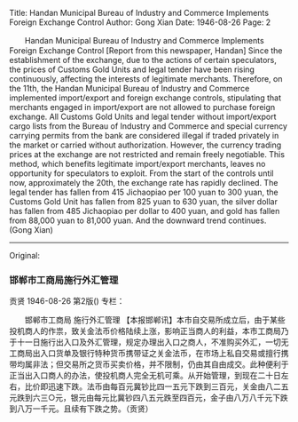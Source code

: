 Title: Handan Municipal Bureau of Industry and Commerce Implements Foreign Exchange Control
Author: Gong Xian
Date: 1946-08-26
Page: 2

　　Handan Municipal Bureau of Industry and Commerce
    Implements Foreign Exchange Control
    [Report from this newspaper, Handan] Since the establishment of the exchange, due to the actions of certain speculators, the prices of Customs Gold Units and legal tender have been rising continuously, affecting the interests of legitimate merchants. Therefore, on the 11th, the Handan Municipal Bureau of Industry and Commerce implemented import/export and foreign exchange controls, stipulating that merchants engaged in import/export are not allowed to purchase foreign exchange. All Customs Gold Units and legal tender without import/export cargo lists from the Bureau of Industry and Commerce and special currency carrying permits from the bank are considered illegal if traded privately in the market or carried without authorization. However, the currency trading prices at the exchange are not restricted and remain freely negotiable. This method, which benefits legitimate import/export merchants, leaves no opportunity for speculators to exploit. From the start of the controls until now, approximately the 20th, the exchange rate has rapidly declined. The legal tender has fallen from 415 Jichaopiao per 100 yuan to 300 yuan, the Customs Gold Unit has fallen from 825 yuan to 630 yuan, the silver dollar has fallen from 485 Jichaopiao per dollar to 400 yuan, and gold has fallen from 88,000 yuan to 81,000 yuan. And the downward trend continues. (Gong Xian)



<hr /> 

Original: 


### 邯郸市工商局施行外汇管理
贡贤
1946-08-26
第2版()
专栏：

　　邯郸市工商局
    施行外汇管理
    【本报邯郸讯】本市自交易所成立后，由于某些投机商人的作祟，致关金法币价格陆续上涨，影响正当商人的利益，本市工商局乃于十一日施行出入口及外汇管理，规定办理出入口之商人，不准购买外汇，一切无工商局出入口货单及银行特种货币携带证之关金法币，在市场上私自交易或擅行携带均属非法；但交易所之货币买卖价格，并不限制，仍由其自由成交。此种便利于正当出入口商人的办法，使投机商人完全无机可乘。从开始管理，到现在二十日左右，比价即迅速下跌。法币由每百元冀钞比四一五元下跌到三百元，关金由八二五元跌到六三○元，银元由每元比冀钞四八五元跌至四百元，金子由八万八千元下跌到八万一千元。且续有下跌之势。（贡贤）
